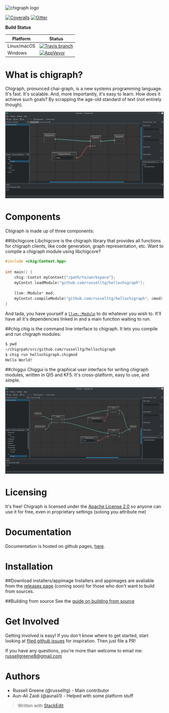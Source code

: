 
![chigraph logo](doc/images/chigraph.png)

[![Coveralls](https://img.shields.io/coveralls/chigraph/chigraph.svg?style=flat-square)](https://coveralls.io/github/chigraph/chigraph)    [![Gitter](https://img.shields.io/gitter/room/nwjs/nw.js.svg?style=flat-square)](https://gitter.im/chigraph/)


__Build Status__

Platform | Status
----- |  ---- 
| Linux/macOS    | [![Travis branch](https://img.shields.io/travis/chigraph/chigraph/master.svg?style=flat-square)](https://travis-ci.org/chigraph/chigraph) |
| Windows           |  [![AppVeyor](https://img.shields.io/appveyor/ci/guapotaco/chigraph-miekk.svg?style=flat-square)](https://ci.appveyor.com/project/GuapoTaco/chigraph-miekk) |


# What is chigraph?
Chigraph,  pronunced chai-graph, is a new systems programming language. It's fast. It's scalable. And, more importantly, it's easy to learn. How does it achieve such goals? By scrapping the age-old standard of text (not entirely though).

![Screenshot](doc/screenshots/HelloWorld.png)

# Components
Chigraph is made up of three components:

##libchigcore
Libchigcore is the chigraph library that provides all functions for chigraph clients, like code generation, graph representation, etc. Want to compile a chigraph module using libchigcore?

```C++
#include <chig/Context.hpp>

int main() {
    chig::Contxt myContext{"/path/to/workspace"};
	myContxt.loadModule("github.com/russelltg/hellochigraph");
	
	llvm::Module* mod;
	myContxt.compileModule("github.com/russelltg/hellochigraph", &mod);
}
```

And tada, you have yourself a [`llvm::Module`](http://llvm.org/docs/doxygen/html/classllvm_1_1Module.html) to do whatever you wish to. It'll have all it's dependencies linked in and a main function waiting to run.

##chig
chig is the command line interface to chigraph. It lets you compile and run chigraph modules:
```bash
$ pwd
~/chigrpah/src/github.com/russelltg/hellochigraph
$ chig run hellochigraph.chigmod
Hello World!
```

##chiggui
Chiggui is the graphical user interface for writing chigraph modules, written in Qt5 and KF5. It's cross-platform, easy to use, and simple. 

![screenshot](doc/screenshots/if.png)

# Licensing
It's free!
Chigraph is licensed under the [Apache License 2.0](https://www.apache.org/licenses/LICENSE-2.0) so anyone can use it for free, even in proprietary settings (solong you attribute me)

# Documentation
Documentation is hosted on github pages, [here](https://chigraph.github.io/chigraph).

# Installation

##Download installers/appimage
Installers and appimages are avaliable from the [releases page](https://github.com/chigraph/chigraph/releases) (coming soon) for those who don't want to build from sources.

##Building from source
See the [guide on building from source](doc/building.md)

# Get Involved
Getting involved is easy!
If you don't know where to get started, start looking at [filed github issues](https://github.com/chigraph/chigraph/issues) for inspiration. Then just file a PR!

If you have any questions, you're more than welcome to email me: [russellgreene8@gmail.com](mailto:russellgreene8@gmail.com)

# Authors

- Russell Greene (@russelltg) - Main contributor
- Aun-Ali Zaidi (@aunali1) - Helped with some platform stuff

> Written with [StackEdit](https://stackedit.io/).
